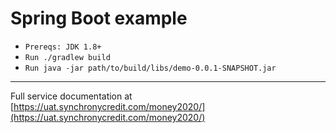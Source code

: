 # Spring Boot example
* `Prereqs: JDK 1.8+`
* `Run ./gradlew build`
* `Run java -jar path/to/build/libs/demo-0.0.1-SNAPSHOT.jar`

---

Full service documentation at [https://uat.synchronycredit.com/money2020/](https://uat.synchronycredit.com/money2020/)
